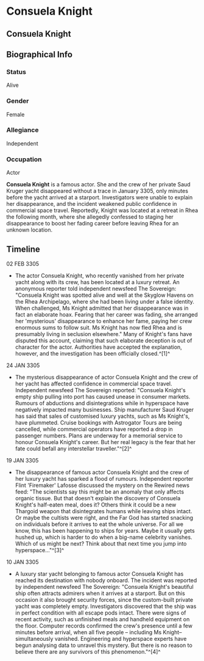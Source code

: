 # Consuela Knight
## Consuela Knight

		

## Biographical Info

### Status

Alive

### Gender

Female

### Allegiance

Independent

### Occupation

Actor

**Consuela Knight** is a famous actor. She and the crew of her private Saud Kruger yacht disappeared without a trace in January 3305, only minutes before the yacht arrived at a starport. Investigators were unable to explain her disappearance, and the incident weakened public confidence in commercial space travel. Reportedly, Knight was located at a retreat in Rhea the following month, where she allegedly confessed to staging her disappearance to boost her fading career before leaving Rhea for an unknown location.

## Timeline

02 FEB 3305

- The actor Consuela Knight, who recently vanished from her private yacht along with its crew, has been located at a luxury retreat. An anonymous reporter told independent newsfeed The Sovereign: "Consuela Knight was spotted alive and well at the Skyglow Havens on the Rhea Archipelago, where she had been living under a false identity. When challenged, Ms Knight admitted that her disappearance was in fact an elaborate hoax. Fearing that her career was fading, she arranged her 'mysterious' disappearance to enhance her fame, paying her crew enormous sums to follow suit. Ms Knight has now fled Rhea and is presumably living in seclusion elsewhere." Many of Knight's fans have disputed this account, claiming that such elaborate deception is out of character for the actor. Authorities have accepted the explanation, however, and the investigation has been officially closed.^[1]^

24 JAN 3305

- The mysterious disappearance of actor Consuela Knight and the crew of her yacht has affected confidence in commercial space travel. Independent newsfeed The Sovereign reported: "Consuela Knight's empty ship pulling into port has caused unease in consumer markets. Rumours of abductions and disintegrations while in hyperspace have negatively impacted many businesses. Ship manufacturer Saud Kruger has said that sales of customised luxury yachts, such as Ms Knight's, have plummeted. Cruise bookings with Astrogator Tours are being cancelled, while commercial operators have reported a drop in passenger numbers. Plans are underway for a memorial service to honour Consuela Knight's career. But her real legacy is the fear that her fate could befall any interstellar traveller."^[2]^

19 JAN 3305

- The disappearance of famous actor Consuela Knight and the crew of her luxury yacht has sparked a flood of rumours. Independent reporter Flint 'Firemaker' Lafosse discussed the mystery on the Rewired news feed: "The scientists say this might be an anomaly that only affects organic tissue. But that doesn't explain the discovery of Consuela Knight's half-eaten meal, does it? Others think it could be a new Thargoid weapon that disintegrates humans while leaving ships intact. Or maybe the cultists were right, and the Far God has started snacking on individuals before it arrives to eat the whole universe. For all we know, this has been happening to ships for years. Maybe it usually gets hushed up, which is harder to do when a big-name celebrity vanishes. Which of us might be next? Think about that next time you jump into hyperspace…"^[3]^

10 JAN 3305

- A luxury star yacht belonging to famous actor Consuela Knight has reached its destination with nobody onboard. The incident was reported by independent newsfeed The Sovereign: "Consuela Knight's beautiful ship often attracts admirers when it arrives at a starport. But on this occasion it also brought security forces, since the custom-built private yacht was completely empty. Investigators discovered that the ship was in perfect condition with all escape pods intact. There were signs of recent activity, such as unfinished meals and handheld equipment on the floor. Computer records confirmed the crew's presence until a few minutes before arrival, when all five people – including Ms Knight– simultaneously vanished. Engineering and hyperspace experts have begun analysing data to unravel this mystery. But there is no reason to believe there are any survivors of this phenomenon."^[4]^